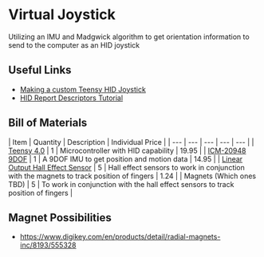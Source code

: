 # Virtual Joystick
 Utilizing an IMU and Madgwick algorithm to get orientation information to send to the computer as an HID joystick

## Useful Links
- [Making a custom Teensy HID Joystick](https://blog.hamaluik.ca/posts/making-a-custom-teensy3-hid-joystick/)
- [HID Report Descriptors Tutorial](https://eleccelerator.com/tutorial-about-usb-hid-report-descriptors)

## Bill of Materials
| Item | Quantity | Description | Individual Price |
| --- | --- | --- | --- | --- |
| [Teensy 4.0](https://www.pjrc.com/store/teensy40.html) | 1 | Microcontroller with HID capability | 19.95 | 
| [ICM-20948 9DOF](https://www.adafruit.com/product/4554) | 1 | A 9DOF IMU to get position and motion data | 14.95 |
| [Linear Output Hall Effect Sensor](https://www.mouser.com/ProductDetail/Texas-Instruments/DRV5053OAQLPGM/?qs=1CfNGUMoiQ%2Fpls9IqGpk2A%3D%3D) | 5 | Hall effect sensors to work in conjunction with the magnets to track position of fingers | 1.24 |
| Magnets (Which ones TBD) | 5 | To work in conjunction with the hall effect sensors to track position of fingers |

## Magnet Possibilities
- https://www.digikey.com/en/products/detail/radial-magnets-inc/8193/555328
